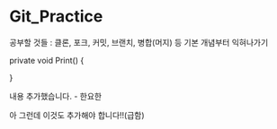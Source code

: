 # Git_Practice


공부할 것들 : 클론, 포크, 커밋, 브랜치, 병합(머지) 등 기본 개념부터 익혀나가기



private void Print()
{

}

내용 추가했습니다. - 한요한

아 그런데 이것도 추가해야 합니다!!(급함)
